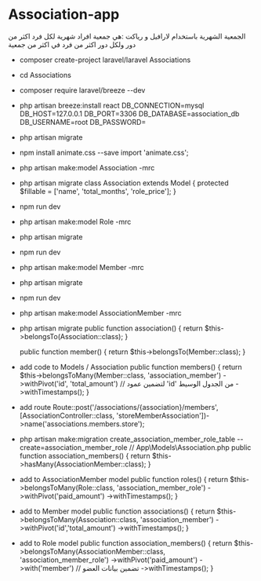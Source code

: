 # Association-app
الجمعية الشهرية باستخدام لارافيل و رياكت :هي جمعية افراد شهرية لكل فرد اكثر من دور ولكل دور اكثر من فرد في اكثر من جمعية
- composer create-project laravel/laravel Associations
- cd Associations
- composer require laravel/breeze --dev
- php artisan breeze:install react
  DB_CONNECTION=mysql
  DB_HOST=127.0.0.1
  DB_PORT=3306
  DB_DATABASE=association_db
  DB_USERNAME=root
  DB_PASSWORD=
- php artisan migrate
- npm install animate.css --save
  import 'animate.css';
- php artisan make:model Association -mrc
- php artisan migrate
  class Association extends Model
  {
      protected $fillable = ['name', 'total_months', 'role_price'];
  }
- npm run dev
- php artisan make:model Role -mrc
- php artisan migrate
- npm run dev
- php artisan make:model Member -mrc
- php artisan migrate
- npm run dev
- php artisan make:model AssociationMember -mrc
- php artisan migrate
  public function association()
  {
      return $this->belongsTo(Association::class);
  }
  
   public function member()
  {
      return $this->belongsTo(Member::class);
  }
- add code to Models / Association
  public function members()
  {
      return $this->belongsToMany(Member::class, 'association_member')
                  ->withPivot('id', 'total_amount') // لتضمين عمود 'id' من الجدول الوسيط
                  ->withTimestamps();
  }
- add route
  Route::post('/associations/{association}/members', [AssociationController::class, 'storeMemberAssociation'])->name('associations.members.store');
- php artisan make:migration create_association_member_role_table --create=association_member_role
  //  App\Models\Association.php
  public function association_members()
  {
      return $this->hasMany(AssociationMember::class);
  }
- add to AssociationMember model
  public function roles()
  {
      return $this->belongsToMany(Role::class, 'association_member_role')
                  ->withPivot('paid_amount')
                  ->withTimestamps();
  }
- add to Member model
  public function associations()
  {
      return $this->belongsToMany(Association::class, 'association_member')
                  ->withPivot('id','total_amount')
                  ->withTimestamps();
  }
- add to Role model
  public function association_members()
  {
      return $this->belongsToMany(AssociationMember::class, 'association_member_role')
                  ->withPivot('paid_amount')
                  ->with('member') // تضمين بيانات العضو
                  ->withTimestamps();
  }
